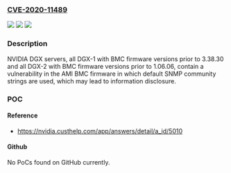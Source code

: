 ### [CVE-2020-11489](https://cve.mitre.org/cgi-bin/cvename.cgi?name=CVE-2020-11489)
![](https://img.shields.io/static/v1?label=Product&message=NVIDIA%20DGX%20Servers&color=blue)
![](https://img.shields.io/static/v1?label=Version&message=All%20DGX-1%20with%20BMC%20firmware%20versions%20prior%20to%203.38.30%20and%20all%20DGX-2%20with%20BMC%20firmware%20versions%20prior%20to%201.06.06%20&color=brightgreen)
![](https://img.shields.io/static/v1?label=Vulnerability&message=information%20disclosure&color=brightgreen)

### Description

NVIDIA DGX servers, all DGX-1 with BMC firmware versions prior to 3.38.30 and all DGX-2 with BMC firmware versions prior to 1.06.06, contain a vulnerability in the AMI BMC firmware in which default SNMP community strings are used, which may lead to information disclosure.

### POC

#### Reference
- https://nvidia.custhelp.com/app/answers/detail/a_id/5010

#### Github
No PoCs found on GitHub currently.

